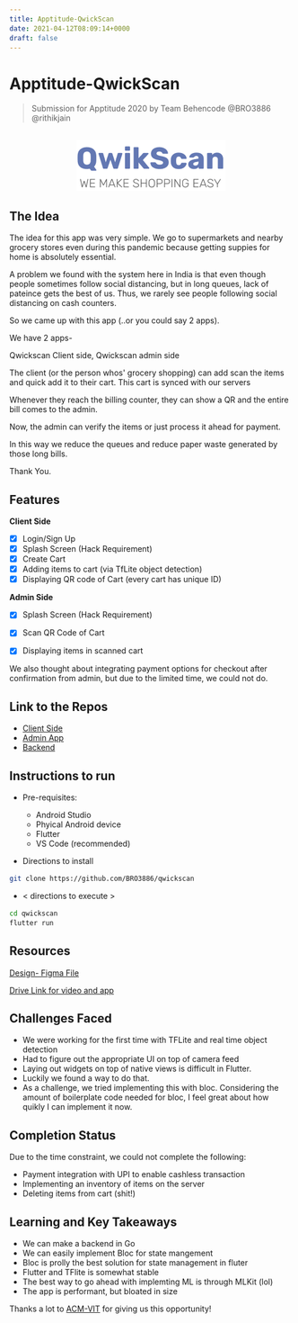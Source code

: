 ```yaml
---
title: Apptitude-QwickScan
date: 2021-04-12T08:09:14+0000
draft: false
---
```

# Apptitude-QwickScan
>Submission for Apptitude 2020 by Team Behencode @BRO3886 @rithikjain

<div align="center">
<br>
<img src="https://raw.githubusercontent.com/BRO3886/qwickscan/master/screenshots/banner.png?token=AJQCPIWOA6QY4T3LH3CRENK7E3LYQ">
</div>

## The Idea

The idea for this app was very simple. We go to supermarkets and nearby grocery stores even during this pandemic because getting suppies for home is absolutely essential.

A problem we found with the system here in India is that even though people sometimes follow social distancing, but in long queues, lack of pateince gets the best of us. Thus, we rarely see people following social distancing on cash counters.

So we came up with this app (..or you could say 2 apps). 

We have 2 apps- 

Qwickscan Client side, Qwickscan admin side

The client (or the person whos' grocery shopping) can add scan the items and quick add it to their cart. 
This cart is synced with our servers

Whenever they reach the billing counter, they can show a QR and the entire bill comes to the admin.

Now, the admin can verify the items or just process it ahead for payment.

In this way we reduce the queues and reduce paper waste generated by those long bills.

Thank You.

## Features

**Client Side**

- [x]  Login/Sign Up
- [x]  Splash Screen (Hack Requirement)
- [x]  Create Cart
- [x]  Adding items to cart (via TfLite object detection)
- [x]  Displaying QR code of Cart (every cart has unique ID)

**Admin Side**

- [x]  Splash Screen (Hack Requirement)
- [x]  Scan QR Code of Cart
- [x]  Displaying items in scanned cart


We also thought about integrating payment options for checkout after confirmation from admin, but due to the limited time, we could not do.

## Link to the Repos

* [Client Side](https://github.com/BRO3886/qwickscan)
* [Admin App](https://github.com/rithikjain/qwikscan-admin-app)
* [Backend](https://github.com/rithikjain/qwikscan-backend)



## Instructions to run

* Pre-requisites:
	- Android Studio
	- Phyical Android device
    - Flutter
    - VS Code (recommended)

* Directions to install
```bash
git clone https://github.com/BRO3886/qwickscan
```

* < directions to execute >

```bash
cd qwickscan
flutter run
```



## Resources

[Design- Figma File](https://www.figma.com/file/GnB8hOq9JGvUX5EfHZV8fU/Apptitude?node-id=3%3A5)

[Drive Link for video and app](https://drive.google.com/drive/folders/1aqZCTdJY-sRg3sygGL9eyLCruzt0T50G?usp=sharing)

## Challenges Faced

* We were working for the first time with TFLite and real time object detection
* Had to figure out the appropriate UI on top of camera feed
* Laying out widgets on top of native views is difficult in Flutter.
* Luckily we found a way to do that.
* As a challenge, we tried implementing this with bloc. Considering the amount of boilerplate code needed for bloc,  I feel great about how quikly I can implement it now.

## Completion Status

Due to the time constraint, we could not complete the following:

* Payment integration with UPI to enable cashless transaction
* Implementing an inventory of items on the server
* Deleting items from cart (shit!)


## Learning and Key Takeaways

* We can make a backend in Go
* We can easily implement Bloc for state mangement
* Bloc is prolly the best solution for state management in fluter
* Flutter and TFlite is somewhat stable
* The best way to go ahead with implemting ML is through MLKit (lol)
* The app is performant, but bloated in size


Thanks a lot to [ACM-VIT](https://acmvit.in/) for giving us this opportunity!

